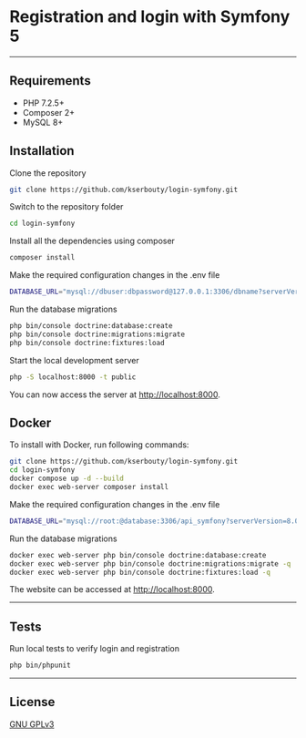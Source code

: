 # Registration and login with Symfony 5

---

## Requirements

- PHP 7.2.5+
- Composer 2+
- MySQL 8+

## Installation

Clone the repository

```bash
git clone https://github.com/kserbouty/login-symfony.git
```

Switch to the repository folder

```bash
cd login-symfony
```

Install all the dependencies using composer

```bash
composer install
```

Make the required configuration changes in the .env file

```bash
DATABASE_URL="mysql://dbuser:dbpassword@127.0.0.1:3306/dbname?serverVersion=8.0&charset=utf8"
```

Run the database migrations

```bash
php bin/console doctrine:database:create
php bin/console doctrine:migrations:migrate
php bin/console doctrine:fixtures:load
```

Start the local development server

```bash
php -S localhost:8000 -t public
```

You can now access the server at <http://localhost:8000>.

## Docker

To install with Docker, run following commands:

```bash
git clone https://github.com/kserbouty/login-symfony.git
cd login-symfony
docker compose up -d --build
docker exec web-server composer install
```

Make the required configuration changes in the .env file

```bash
DATABASE_URL="mysql://root:@database:3306/api_symfony?serverVersion=8.0&charset=utf8"
```

Run the database migrations

```bash
docker exec web-server php bin/console doctrine:database:create
docker exec web-server php bin/console doctrine:migrations:migrate -q
docker exec web-server php bin/console doctrine:fixtures:load -q
```

The website can be accessed at <http://localhost:8000>.

---

## Tests

Run local tests to verify login and registration

```bash
php bin/phpunit
```

---

## License

[GNU GPLv3](./LICENSE.txt)
